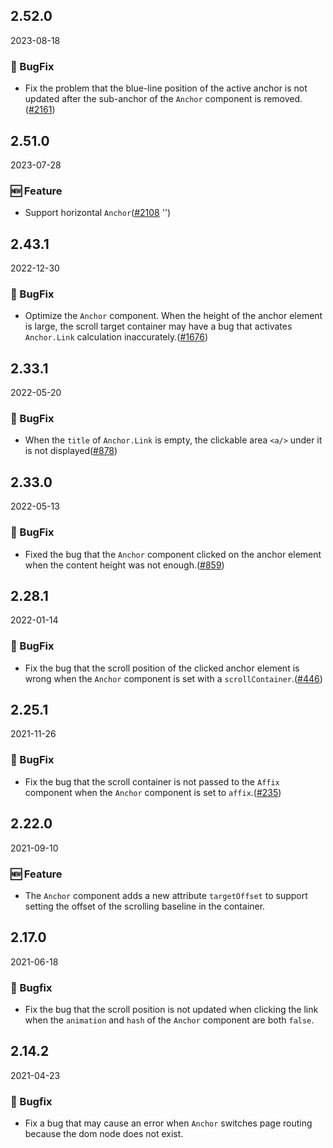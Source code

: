 ## 2.52.0

2023-08-18

### 🐛 BugFix

- Fix the problem that the blue-line position of the active anchor is not updated after the sub-anchor of the `Anchor` component is removed.([#2161](https://github.com/arco-design/arco-design/pull/2161))

## 2.51.0

2023-07-28

### 🆕 Feature

- Support horizontal `Anchor`([#2108](https://github.com/arco-design/arco-design/pull/2108) '')

## 2.43.1

2022-12-30

### 🐛 BugFix

- Optimize the `Anchor` component. When the height of the anchor element is large, the scroll target container may have a bug that activates `Anchor.Link` calculation inaccurately.([#1676](https://github.com/arco-design/arco-design/pull/1676))

## 2.33.1

2022-05-20

### 🐛 BugFix

- When the `title` of `Anchor.Link` is empty, the clickable area `<a/>` under it is not displayed([#878](https://github.com/arco-design/arco-design/pull/878))

## 2.33.0

2022-05-13

### 🐛 BugFix

- Fixed the bug that the `Anchor` component clicked on the anchor element when the content height was not enough.([#859](https://github.com/arco-design/arco-design/pull/859))

## 2.28.1

2022-01-14

### 🐛 BugFix

- Fix the bug that the scroll position of the clicked anchor element is wrong when the `Anchor` component is set with a `scrollContainer`.([#446](https://github.com/arco-design/arco-design/pull/446))

## 2.25.1

2021-11-26

### 🐛 BugFix

- Fix the bug that the scroll container is not passed to the `Affix` component when the `Anchor` component is set to `affix`.([#235](https://github.com/arco-design/arco-design/pull/235))

## 2.22.0

2021-09-10

### 🆕 Feature

- The `Anchor` component adds a new attribute `targetOffset` to support setting the offset of the scrolling baseline in the container.

## 2.17.0

2021-06-18

### 🐛 Bugfix

- Fix the bug that the scroll position is not updated when clicking the link when the `animation` and `hash` of the `Anchor` component are both `false`.

## 2.14.2

2021-04-23

### 🐛 Bugfix

- Fix a bug that may cause an error when `Anchor` switches page routing because the dom node does not exist.

